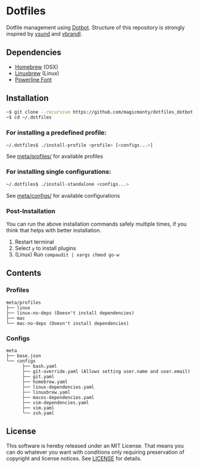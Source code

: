 # Dotfiles

Dotfile management using [Dotbot](https://github.com/anishathalye/dotbot).
Structure of this repository is strongly inspired by [vsund](https://github.com/vsund/dotfiles) and [vbrandl](https://github.com/vbrandl/dotfiles).

## Dependencies
* [Homebrew](https://brew.sh) (OSX)
* [Linuxbrew](https://gist.github.com/ecarlson94/283102ffd2f2473d41e7c9965be8fdd4#install-homebrew) (Linux)
* [Powerline Font](https://github.com/romkatv/powerlevel10k#fonts)

## Installation

```bash
~$ git clone --recursive https://github.com/magicmonty/dotfiles_dotbot .dotfiles
~$ cd ~/.dotfiles
```

### For installing a predefined profile:

```bash
~/.dotfiles$ ./install-profile <profile> [<configs...>]
```
See [meta/profiles/](./meta/profiles) for available profiles

### For installing single configurations:

```bash
~/.dotfiles$ ./install-standalone <configs...>
```
See [meta/configs/](./meta/configs) for available configurations

### Post-Installation
You can run the above installation commands safely multiple times, if you think that helps with better installation.

1. Restart terminal
1. Select `y` to install plugins
1. (Linux) Run `compaudit | xargs chmod go-w`

## Contents

### Profiles
```
meta/profiles
├── linux
├── linux-no-deps (Doesn't install dependencies)
├── mac
└── mac-no-deps (Doesn't install dependencies)
```

### Configs
```
meta
├── base.json
└── configs
      ├── bash.yaml
      ├── git-override.yaml (Allows setting user.name and user.email)
      ├── git.yaml
      ├── homebrew.yaml
      ├── linux-dependencies.yaml
      ├── linuxbrew.yaml
      ├── macos-dependencies.yaml
      ├── vim-dependencies.yaml
      ├── vim.yaml
      └── zsh.yaml
```

## License
This software is hereby released under an MIT License. That means you can do whatever you want with conditions only requiring preservation of copyright and license notices.
See [LICENSE](./LICENSE) for details.
